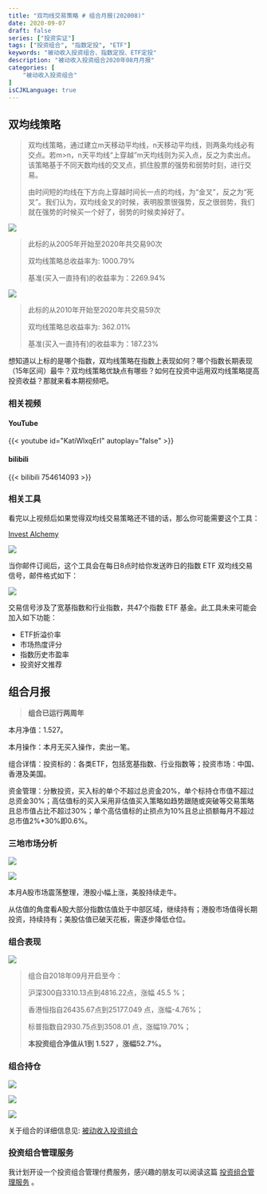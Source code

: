 ```yaml
---
title: "双均线交易策略 # 组合月报(202008)"
date: 2020-09-07
draft: false
series: ["投资实证"]
tags: ["投资组合", "指数定投", "ETF"]
keywords: "被动收入投资组合、指数定投、ETF定投"
description: "被动收入投资组合2020年08月月报"
categories: [
    "被动收入投资组合"
]
isCJKLanguage: true
---
```


## 双均线策略

> 双均线策略，通过建立m天移动平均线，n天移动平均线，则两条均线必有交点。若m>n，n天平均线“上穿越”m天均线则为买入点，反之为卖出点。该策略基于不同天数均线的交叉点，抓住股票的强势和弱势时刻，进行交易。
>
> 由时间短的均线在下方向上穿越时间长一点的均线，为“金叉”，反之为“死叉”。我们认为，双均线金叉的时候，表明股票很强势，反之很弱势，我们就在强势的时候买一个好了，弱势的时候卖掉好了。

![](https://img.bmpi.dev/fbb99d14-33e5-8b92-6888-f8ef0b61b9e4.png)

> 此标的从2005年开始至2020年共交易90次
> 
> 双均线策略总收益率为: 1000.79%
> 
> 基准(买入一直持有)的收益率为：2269.94%

![](https://img.bmpi.dev/dcddff42-02e1-e9d1-0778-3aafbf933242.png)

> 此标的从2010年开始至2020年共交易59次
> 
> 双均线策略总收益率为: 362.01%
> 
> 基准(买入一直持有)的收益率为：187.23%

想知道以上标的是哪个指数，双均线策略在指数上表现如何？哪个指数长期表现（15年区间）最牛？双均线策略优缺点有哪些？如何在投资中运用双均线策略提高投资收益？那就来看本期视频吧。

### 相关视频

#### YouTube

{{< youtube id="KatiWlxqErI" autoplay="false" >}}

#### bilibili

{{< bilibili 754614093 >}}

### 相关工具

看完以上视频后如果觉得双均线交易策略还不错的话，那么你可能需要这个工具：

[Invest Alchemy](https://money.bmpi.dev/)

![](https://img.bmpi.dev/fb53992f-9bd7-d241-e0c3-f748c5837072.png)

当你邮件订阅后，这个工具会在每日8点时给你发送昨日的指数 ETF 双均线交易信号，邮件格式如下：

![](https://img.bmpi.dev/ed73c1ad-0a1c-cd37-7b10-250ae3cdd56b.png)

交易信号涉及了宽基指数和行业指数，共47个指数 ETF 基金。此工具未来可能会加入如下功能：

- ETF折溢价率
- 市场热度评分
- 指数历史市盈率
- 投资好文推荐

## 组合月报

> **组合已运行两周年**

本月净值：1.527。

本月操作：本月无买入操作，卖出一笔。

组合详情：投资标的：各类ETF，包括宽基指数、行业指数等；投资市场：中国、香港及美国。

资金管理：分散投资，买入标的单个不超过总资金20%，单个标持仓市值不超过总资金30%；高估值标的买入采用非估值买入策略如趋势跟随或突破等交易策略且总市值占比不超过30%；单个高估值标的止损点为10%且总止损额每月不超过总市值2%*30%即0.6%。

### 三地市场分析

![](https://img.bmpi.dev/9c604c1f-4948-245f-b2c8-fb3f2c748aa8.png)

![](https://img.bmpi.dev/880c4d46-2f28-89b6-143b-feae5b129a10.png)

本月A股市场震荡整理，港股小幅上涨，美股持续走牛。

从估值的角度看A股大部分指数估值处于中部区域，继续持有；港股市场值得长期投资，持续持有；美股估值已破天花板，需逐步降低仓位。

### 组合表现

![](https://img.bmpi.dev/42e2ab78-13c3-e876-9093-d36d808297c3.png)

> 组合自2018年09月开启至今：
> 
> 沪深300自3310.13点到4816.22点，涨幅 45.5 %；
> 
> 香港恒指自26435.67点到25177.049 点，涨幅-4.76%；
> 
> 标普指数自2930.75点到3508.01 点，涨幅19.70%；
> 
> **本投资组合净值从1到 1.527 ，涨幅52.7%。**

### 组合持仓

![](https://img.bmpi.dev/d0ba5e9e-324e-bbf5-f0f6-7a11a8b54e4b.png)

![](https://img.bmpi.dev/96349041-09f0-54f4-8412-7ab7c86d92f0.png)

![](https://img.bmpi.dev/3d7c4cf5-9d9c-294f-4fad-8d48c6415444.png)

关于组合的详细信息见: [被动收入投资组合](https://www.notion.so/mdw/e0ed086e701a4d0aaa4839d2c7aa62ea)

### 投资组合管理服务

我计划开设一个投资组合管理付费服务，感兴趣的朋友可以阅读这篇 [投资组合管理服务](/invest/) 。
